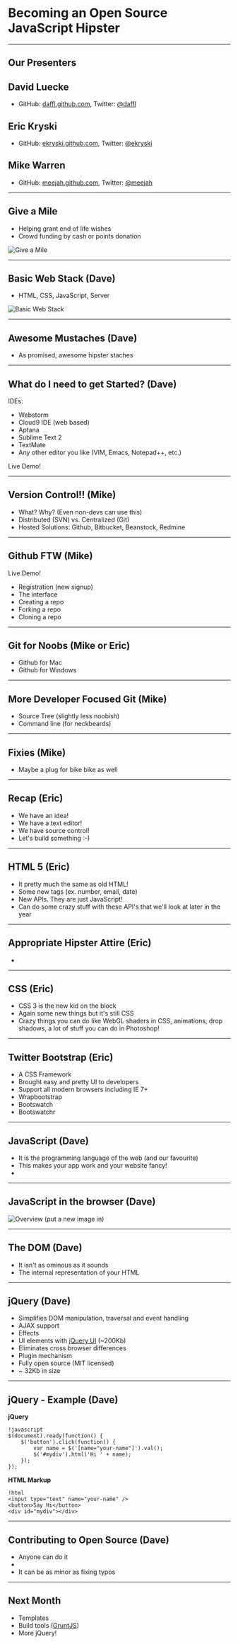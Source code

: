 # Becoming an Open Source JavaScript Hipster

---

## Our Presenters

## David Luecke

* GitHub: [daffl.github.com](http://daffl.github.com), Twitter: [@daffl](http://twitter.com/daffl)

## Eric Kryski

* GitHub: [ekryski.github.com](http://ekryski.github.com), Twitter: [@ekryski](http://twitter.com/ekryski)

## Mike Warren

* GitHub: [meejah.github.com](http://mejah.github.com), Twitter: [@meejah](http://twitter.com/meejah)

---

## Give a Mile

* Helping grant end of life wishes
* Crowd funding by cash or points donation

![Give a Mile](images/give_a_mile_logo_small.png)

---

## Basic Web Stack (Dave)

* HTML, CSS, JavaScript, Server

![Basic Web Stack](images/basic_web_stack.png)

---

## Awesome Mustaches (Dave)
* As promised, awesome hipster staches

---

## What do I need to get Started? (Dave)

IDEs:

* Webstorm
* Cloud9 IDE (web based)
* Aptana
* Sublime Text 2
* TextMate
* Any other editor you like (VIM, Emacs, Notepad++, etc.)

Live Demo!

---

## Version Control!! (Mike)

* What? Why? (Even non-devs can use this)
* Distributed (SVN) vs. Centralized (Git)
* Hosted Solutions: Github, Bitbucket, Beanstock, Redmine

---

## Github FTW (Mike)

Live Demo!

* Registration (new signup)
* The interface
* Creating a repo
* Forking a repo
* Cloning a repo

---

## Git for Noobs (Mike or Eric)

* Github for Mac
* Github for Windows

---

## More Developer Focused Git (Mike)

* Source Tree (slightly less noobish)
* Command line (for neckbeards)

---

## Fixies (Mike)
* Maybe a plug for bike bike as well

---

## Recap (Eric)

* We have an idea!
* We have a text editor!
* We have source control!
* Let's build something :-)

---

## HTML 5 (Eric)

* It pretty much the same as old HTML!
* Some new tags (ex. number, email, date)
* New APIs. They are just JavaScript!
* Can do some crazy stuff with these API's that we'll look at later in the year

---

## Appropriate Hipster Attire (Eric)

*

---

## CSS (Eric)

* CSS 3 is the new kid on the block
* Again some new things but it's still CSS
* Crazy things you can do like WebGL shaders in CSS, animations, drop shadows, a lot of stuff you can do in Photoshop!

---

## Twitter Bootstrap (Eric)

* A CSS Framework
* Brought easy and pretty UI to developers
* Support all modern browsers including IE 7+
* Wrapbootstrap
* Bootswatch
* Bootswatchr

---

## JavaScript (Dave)

* It is the programming language of the web (and our favourite)
* This makes your app work and your website fancy!
*

---

## JavaScript in the browser (Dave)

![Overview](images/overview.png) (put a new image in)

---

## The DOM (Dave)

* It isn't as ominous as it sounds
* The internal representation of your HTML

---

## jQuery (Dave)

* Simplifies DOM manipulation, traversal and event handling
* AJAX support
* Effects
* UI elements with [jQuery UI](http://jqueryui.com) (~200Kb)
* Eliminates cross browser differences
* Plugin mechanism
* Fully open source (MIT licensed)
* ~ 32Kb in size

---

## jQuery - Example (Dave)

__jQuery__

	!javascript
	$(document).ready(function() {
		$('button').click(function() {
			var name = $('[name="your-name"]').val();
			$('#mydiv').html('Hi ' + name);
		});
	});

__HTML Markup__

	!html
	<input type="text" name="your-name" />
	<button>Say Hi</button>
	<div id="mydiv"></div>

---

## Contributing to Open Source (Dave)
* Anyone can do it
*
* It can be as minor as fixing typos

---

## Next Month

* Templates
* Build tools ([GruntJS](http://gruntjs.com))
* More jQuery!

